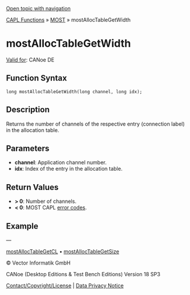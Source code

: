 [Open topic with navigation](../../../../../CANoeDEFamily.htm#Topics/CAPLFunctions/MOST/Functions/CAPLfunctionMOSTAllocTableGetWidth.md)

[CAPL Functions](../../CAPLfunctions.md) » [MOST](../CAPLfunctionsMOSTOverview.md) » mostAllocTableGetWidth

# mostAllocTableGetWidth

[Valid for](../../../Shared/FeatureAvailability.md): CANoe DE

## Function Syntax

```plaintext
long mostAllocTableGetWidth(long channel, long idx);
```

## Description

Returns the number of channels of the respective entry (connection label) in the allocation table.

## Parameters

- **channel**: Application channel number.
- **idx**: Index of the entry in the allocation table.

## Return Values

- **> 0**: Number of channels.
- **< 0**: MOST CAPL [error codes](../CAPLfunctionsMOSTErrorCodes.md).

## Example

—

[mostAllocTableGetCL](CAPLfunctionMOSTAllocTableGetCL.md) • [mostAllocTableGetSize](#)

© Vector Informatik GmbH

CANoe (Desktop Editions & Test Bench Editions) Version 18 SP3

[Contact/Copyright/License](../../../Shared/ContactCopyrightLicense.md) | [Data Privacy Notice](https://www.vector.com/int/en/company/get-info/privacy-policy/)